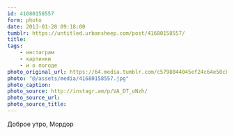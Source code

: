 ```yaml
---
id: 41680158557
form: photo
date: 2013-01-28 09:18:00
tumblr: https://untitled.urbansheep.com/post/41680158557/
title:
tags:
    - инстаграм
    - картинки
    - и о погоде
photo_original_url: https://64.media.tumblr.com/c5798044045ef24c64e58cb0382cd857/tumblr_mhbleaUBBh1qz4wzio1_640.jpg
photo: "@/assets/media/41680158557.jpg"
photo_caption:
photo_source: http://instagr.am/p/VA_DT_oNzh/
photo_source_url:
photo_source_title:
---
```


<p>Доброе утро, Мордор</p>
